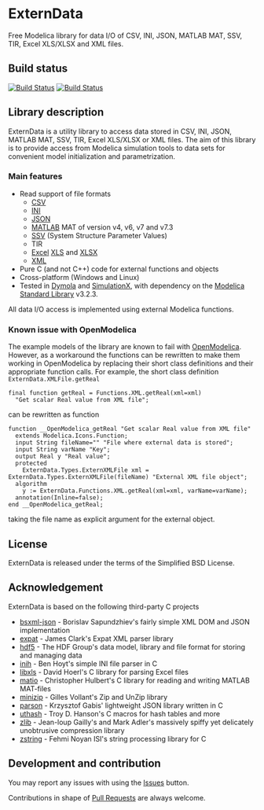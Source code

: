 # ExternData
Free Modelica library for data I/O of CSV, INI, JSON, MATLAB MAT, SSV, TIR, Excel XLS/XLSX and XML files.

## Build status
[![Build Status](https://travis-ci.org/modelica-3rdparty/ExternData.svg?branch=master)](https://travis-ci.org/modelica-3rdparty/ExternData)
[![Build Status](https://ci.appveyor.com/api/projects/status/k77hnpxp99djcong/branch/master?svg=true)](https://ci.appveyor.com/project/tbeu/externdata/branch/master)

## Library description
ExternData is a utility library to access data stored in CSV, INI, JSON, MATLAB MAT, SSV, TIR, Excel XLS/XLSX or XML files.
The aim of this library is to provide access from Modelica simulation tools to data sets for convenient model initialization and parametrization.

### Main features
* Read support of file formats
  * [CSV](https://en.wikipedia.org/wiki/Comma-separated_values)
  * [INI](https://en.wikipedia.org/wiki/INI_file)
  * [JSON](https://en.wikipedia.org/wiki/JSON)
  * [MATLAB](https://en.wikipedia.org/wiki/MATLAB) MAT of version v4, v6, v7 and v7.3
  * [SSV](https://ssp-standard.org/) (System Structure Parameter Values)
  * TIR
  * [Excel](https://en.wikipedia.org/wiki/Microsoft_Excel) [XLS](https://en.wikipedia.org/wiki/Microsoft_Excel#Binary) and [XLSX](https://en.wikipedia.org/wiki/Microsoft_Excel#XML_Spreadsheet)
  * [XML](https://en.wikipedia.org/wiki/XML)
* Pure C (and not C++) code for external functions and objects
* Cross-platform (Windows and Linux)
* Tested in [Dymola](http://www.dynasim.se) and [SimulationX](https://www.simulationx.com/), with dependency on the [Modelica Standard Library](https://github.com/modelica/ModelicaStandardLibrary) v3.2.3.

All data I/O access is implemented using external Modelica functions.

### Known issue with OpenModelica
The example models of the library are known to fail with [OpenModelica](https://openmodelica.org). However, as a workaround the functions can be rewritten to make them working in OpenModelica by replacing their short class definitions and their appropriate function calls. For example, the short class definition `ExternData.XMLFile.getReal`
```mo
final function getReal = Functions.XML.getReal(xml=xml)
  "Get scalar Real value from XML file";
```
can be rewritten as function
```mo
function __OpenModelica_getReal "Get scalar Real value from XML file"
  extends Modelica.Icons.Function;
  input String fileName="" "File where external data is stored";
  input String varName "Key";
  output Real y "Real value";
  protected
    ExternData.Types.ExternXMLFile xml = ExternData.Types.ExternXMLFile(fileName) "External XML file object";
  algorithm
    y := ExternData.Functions.XML.getReal(xml=xml, varName=varName);
  annotation(Inline=false);
end __OpenModelica_getReal;
```
taking the file name as explicit argument for the external object.

## License
ExternData is released under the terms of the Simplified BSD License.

## Acknowledgement
ExternData is based on the following third-party C projects
* [bsxml-json](https://github.com/bsapundzhiev/bsxml-json) -
Borislav Sapundzhiev's fairly simple XML DOM and JSON implementation
* [expat](https://github.com/libexpat/libexpat) -
James Clark's Expat XML parser library
* [hdf5](https://support.hdfgroup.org/HDF5) -
The HDF Group's data model, library and file format for storing and managing data
* [inih](https://github.com/benhoyt/inih) -
Ben Hoyt's simple INI file parser in C
* [libxls](https://github.com/libxls/libxls) -
David Hoerl's C library for parsing Excel files
* [matio](https://sourceforge.net/projects/matio/) -
Christopher Hulbert's C library for reading and writing MATLAB MAT-files
* [minizip](http://www.winimage.com/zLibDll/minizip.html) -
Gilles Vollant's Zip and UnZip library
* [parson](https://github.com/kgabis/parson) -
Krzysztof Gabis' lightweight JSON library written in C
* [uthash](https://github.com/troydhanson/uthash) -
Troy D. Hanson's C macros for hash tables and more
* [zlib](https://github.com/madler/zlib) -
Jean-loup Gailly's and Mark Adler's massively spiffy yet delicately unobtrusive compression library
* [zstring](https://github.com/fnoyanisi/zString) -
Fehmi Noyan ISI's string processing library for C

## Development and contribution
You may report any issues with using the [Issues](../../issues) button.

Contributions in shape of [Pull Requests](../../pulls) are always welcome.
